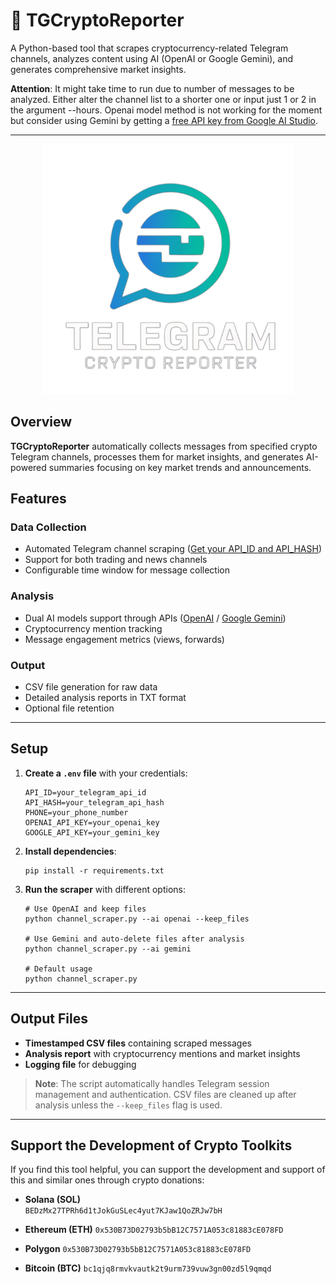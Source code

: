 # 🤖 TGCryptoReporter

A Python-based tool that scrapes cryptocurrency-related Telegram channels, analyzes content using AI (OpenAI or Google Gemini), and generates comprehensive market insights.

**Attention**: It might take time to run due to number of messages to be analyzed. Either alter the channel list to a shorter one or input just 1 or 2 in the argument --hours. Openai model method is not working for the moment but consider using Gemini by getting a [free API key from Google AI Studio](https://aistudio.google.com).

---
<p align="center">
  <img src="logo.png" alt="TGCryptoReporter" width="400" />
</p>

## Overview

**TGCryptoReporter** automatically collects messages from specified crypto Telegram channels, processes them for market insights, and generates AI-powered summaries focusing on key market trends and announcements.

## Features

### **Data Collection**  
- Automated Telegram channel scraping ([Get your API_ID and API_HASH](https://my.telegram.org/auth)) 
- Support for both trading and news channels  
- Configurable time window for message collection  

### **Analysis**  
- Dual AI models support through APIs ([OpenAI](https://platform.openai.com/api-keys) / [Google Gemini](https://aistudio.google.com))  
- Cryptocurrency mention tracking  
- Message engagement metrics (views, forwards)  

### **Output**  
- CSV file generation for raw data  
- Detailed analysis reports in TXT format  
- Optional file retention  

---

## Setup

1. **Create a `.env` file** with your credentials:

    ```
    API_ID=your_telegram_api_id  
    API_HASH=your_telegram_api_hash  
    PHONE=your_phone_number  
    OPENAI_API_KEY=your_openai_key  
    GOOGLE_API_KEY=your_gemini_key  
    ```

2. **Install dependencies**:

    ```
    pip install -r requirements.txt
    ```

3. **Run the scraper** with different options:

    ```
    # Use OpenAI and keep files
    python channel_scraper.py --ai openai --keep_files

    # Use Gemini and auto-delete files after analysis
    python channel_scraper.py --ai gemini

    # Default usage
    python channel_scraper.py
    ```

---

## Output Files

- **Timestamped CSV files** containing scraped messages  
- **Analysis report** with cryptocurrency mentions and market insights  
- **Logging file** for debugging  

> **Note**: The script automatically handles Telegram session management and authentication. CSV files are cleaned up after analysis unless the `--keep_files` flag is used.

---

## Support the Development of Crypto Toolkits

If you find this tool helpful, you can support the development and support of this and similar ones through crypto donations:

- **Solana (SOL)**  
  `BEDzMx27TPRh6d1tJokGuSLec4yut7KJaw1QoZRJw7bH`

- **Ethereum (ETH)**
  `0x530B73D02793b5bB12C7571A053c81883cE078FD`

- **Polygon**
  `0x530B73D02793b5bB12C7571A053c81883cE078FD`

- **Bitcoin (BTC)**
  `bc1qjq8rmvkvautk2t9urm739vuw3gn00zd5l9qmqd`
